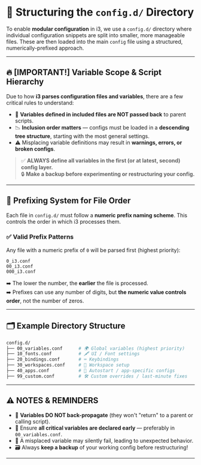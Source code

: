 # 📁 Structuring the `config.d/` Directory

To enable **modular configuration** in i3, we use a `config.d/` directory where individual configuration snippets are split into smaller, more manageable files. These are then loaded into the main `config` file using a structured, numerically-prefixed approach.

---

## 🔥 [IMPORTANT!] Variable Scope & Script Hierarchy

Due to how **i3 parses configuration files and variables**, there are a few critical rules to understand:

- 🧠 **Variables defined in included files are NOT passed back** to parent scripts.
- 📉 **Inclusion order matters** — configs must be loaded in a **descending tree structure**, starting with the most general settings.
- ⚠️ Misplacing variable definitions may result in **warnings, errors, or broken configs**.

> ✅ **ALWAYS define all variables in the first (or at latest, second) config layer.**  
> 🔒 **Make a backup before experimenting or restructuring your config.**

---

## 📐 Prefixing System for File Order

Each file in `config.d/` must follow a **numeric prefix naming scheme**. This controls the order in which i3 processes them.

### ✅ Valid Prefix Patterns

Any file with a numeric prefix of `0` will be parsed first (highest priority):

```
0_i3.conf
00_i3.conf
000_i3.conf
```

➡️ The lower the number, the **earlier** the file is processed.  
➡️ Prefixes can use any number of digits, but **the numeric value controls order**, not the number of zeros.

---

## 🗂 Example Directory Structure

```bash
config.d/
├── 00_variables.conf      # 🌍 Global variables (highest priority)
├── 10_fonts.conf          # 🖋 UI / Font settings
├── 20_bindings.conf       # ⌨️ Keybindings
├── 30_workspaces.conf     # 🧩 Workspace setup
├── 40_apps.conf           # 🚀 Autostart / app-specific configs
├── 99_custom.conf         # 🛠 Custom overrides / last-minute fixes
```

---

## ⚠️ NOTES & REMINDERS

- 🔁 **Variables DO NOT back-propagate** (they won't "return" to a parent or calling script).
- 📌 Ensure **all critical variables are declared early** — preferably in `00_variables.conf`.
- 🧯 A misplaced variable may silently fail, leading to unexpected behavior.
- 🗃 Always **keep a backup** of your working config before restructuring!

---
